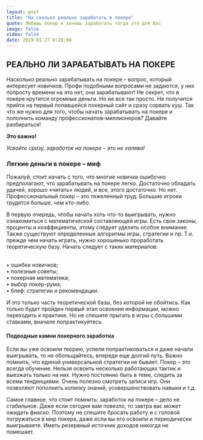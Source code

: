 ```yaml
---
layout: post
title: "На сколько реально заработать в покере"
quote: Любишь покер и хочешь заработать тогда это для Вас
image: false
video: false
date: 2019-01-27 8:20:00
---
```


## РЕАЛЬНО ЛИ ЗАРАБАТЫВАТЬ НА ПОКЕРЕ

Насколько реально зарабатывать на покере – вопрос, который интересует новичков. Профи подобными вопросами не задаются, у них попросту времени на это нет, они зарабатывают! Не секрет, что в покере крутятся огромные деньги. Но не все так просто. Не получится прийти на первый попавшейся покерный сайт и сразу сорвать куш. Так что же нужно для того, чтобы начать зарабатывать на покере и пополнить команду профессионалов-миллионеров? Давайте разбираться! 

<strong>Это важно!</strong>

<i>Усвойте сразу, заработок на покере – это не халява!</i>

### Легкие деньги в покере – миф

Пожалуй, стоит начать с того, что многие новички ошибочно предполагают, что зарабатывать на покере легко. Достаточно обладать удачей, хорошо «читать» людей, и все, этого достаточно. Но нет. Профессиональный покер – это тяжеленный труд. Большие игроки трудятся больше, чем кто-либо. 

В первую очередь, чтобы начать хоть что-то выигрывать, нужно ознакомиться с математической составляющей игры. Есть свои законы, проценты и коэффициенты, этому следует уделить особое внимание. Также существуют определенные алгоритмы игры, стратегии и пр. Т.е. прежде чем начать играть, нужно хорошенько проработать теоретическую базу. Начать следует с таких материалов:

<br>• ошибки новичков;
<br>• полезные советы;
<br>• покерная математика;
<br>• выбор покер-рума;
<br>• блеф: стратегии и рекомендации. 

И это только часть теоретической базы, без которой не обойтись. Как только будет пройден первый этап освоения информации, можно переходить к практике. Но не спешите прыгать в игры с большими ставками, вначале попрактикуйтесь.

#### Подводные камни покерного заработка 

Если вы уже освоили теорию, успели попрактиковаться и даже начали выигрывать, то не обольщайтесь, впереди еще долгий путь. Важно помнить, что единой универсальной стратегии не бывает. Покер – это всегда обучение. Нельзя освоить несколько работающих тактик и выезжать только на них. Нужно постоянно быть в теме, следить за всеми тенденциями. Очень полезно смотреть записи игр. Они позволяют пополнить копилку знаний, усовершенствовать навыки и т.д.

Самое главное, что стоит помнить: заработок на покере – дело не стабильное. Даже если сегодня вам повезло, то завтра вас может ожидать фиаско. Поэтому не спешите бросать работу и с головой погружаться в мир покера, даже если вы его освоили и периодически выигрываете. Иметь резервный источник доходов никогда не помешает. 